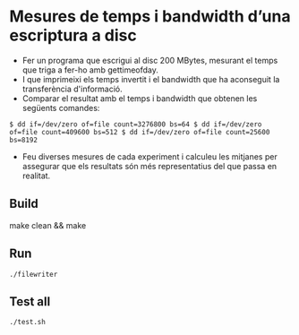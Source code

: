 # Mesures de temps i bandwidth d’una escriptura a disc

- Fer un programa que escrigui al disc 200 MBytes, mesurant el temps que triga a fer-ho amb gettimeofday.
- I que imprimeixi els temps invertit i el bandwidth que ha aconseguit la transferència d'informació.
- Comparar el resultat amb el temps i bandwidth que obtenen les següents comandes:
```
$ dd if=/dev/zero of=file count=3276800 bs=64 $ dd if=/dev/zero of=file count=409600 bs=512 $ dd if=/dev/zero of=file count=25600 bs=8192
```
- Feu diverses mesures de cada experiment i calculeu les mitjanes per assegurar que els resultats són més representatius del que passa en realitat.

## Build
make clean && make

## Run
`./filewriter`

## Test all
`./test.sh`
